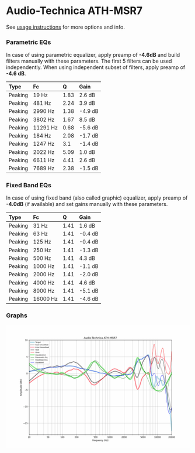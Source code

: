 # Audio-Technica ATH-MSR7
See [usage instructions](https://github.com/jaakkopasanen/AutoEq#usage) for more options and info.

### Parametric EQs
In case of using parametric equalizer, apply preamp of **-4.6dB** and build filters manually
with these parameters. The first 5 filters can be used independently.
When using independent subset of filters, apply preamp of **-4.6 dB**.

| Type    | Fc       |    Q | Gain    |
|:--------|:---------|:-----|:--------|
| Peaking | 19 Hz    | 1.83 | 2.6 dB  |
| Peaking | 481 Hz   | 2.24 | 3.9 dB  |
| Peaking | 2990 Hz  | 1.38 | -4.9 dB |
| Peaking | 3802 Hz  | 1.67 | 8.5 dB  |
| Peaking | 11291 Hz | 0.68 | -5.6 dB |
| Peaking | 184 Hz   | 2.08 | -1.7 dB |
| Peaking | 1247 Hz  | 3.1  | -1.4 dB |
| Peaking | 2022 Hz  | 5.09 | 1.0 dB  |
| Peaking | 6611 Hz  | 4.41 | 2.6 dB  |
| Peaking | 7689 Hz  | 2.38 | -1.5 dB |

### Fixed Band EQs
In case of using fixed band (also called graphic) equalizer, apply preamp of **-4.0dB**
(if available) and set gains manually with these parameters.

| Type    | Fc       |    Q | Gain    |
|:--------|:---------|:-----|:--------|
| Peaking | 31 Hz    | 1.41 | 1.6 dB  |
| Peaking | 63 Hz    | 1.41 | -0.4 dB |
| Peaking | 125 Hz   | 1.41 | -0.4 dB |
| Peaking | 250 Hz   | 1.41 | -1.3 dB |
| Peaking | 500 Hz   | 1.41 | 4.3 dB  |
| Peaking | 1000 Hz  | 1.41 | -1.1 dB |
| Peaking | 2000 Hz  | 1.41 | -2.0 dB |
| Peaking | 4000 Hz  | 1.41 | 4.6 dB  |
| Peaking | 8000 Hz  | 1.41 | -5.1 dB |
| Peaking | 16000 Hz | 1.41 | -4.6 dB |

### Graphs
![](./Audio-Technica%20ATH-MSR7.png)